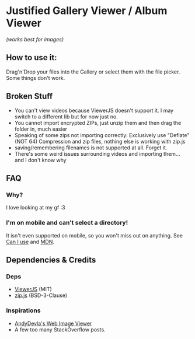# Justified Gallery Viewer / Album Viewer
*(works best for images)*

## How to use it:
Drag'n'Drop your files into the Gallery or select them with the file picker. Some things don't work.

## Broken Stuff
- You can't view videos because ViewerJS doesn't support it. I may switch to a different lib but for now just no.
- You cannot import encrypted ZIPs, just unzip them and then drag the folder in, much easier
- Speaking of some zips not importing correctly: Exclusively use "Deflate" (NOT 64) Compression and zip files, nothing else is working with zip.js
- saving/remembering filenames is not supported at all. Forget it.
- There's some weird issues surrounding videos and importing them... and I don't know why

## FAQ
### Why?
I love looking at my gf :3

### I'm on mobile and can't select a directory!
It isn't even supported on mobile, so you won't miss out on anything. See [Can I use](https://caniuse.com/input-file-directory) and [MDN](https://developer.mozilla.org/en-US/docs/Web/API/HTMLInputElement/webkitdirectory).

## Dependencies & Credits
### Deps
- [ViewerJS](https://fengyuanchen.github.io/viewerjs/) (MIT)
- [zip.js](https://gildas-lormeau.github.io/zip.js/) (BSD-3-Clause)

### Inspirations
- [AndyDevla's Web Image Viewer](https://github.com/AndyDevla/web-Image-Viewer)
- A few too many StackOverflow posts.